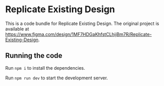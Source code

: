 
  # Replicate Existing Design

  This is a code bundle for Replicate Existing Design. The original project is available at https://www.figma.com/design/1MF7HDGaKhfstCLhijBm7R/Replicate-Existing-Design.

  ## Running the code

  Run `npm i` to install the dependencies.

  Run `npm run dev` to start the development server.
  